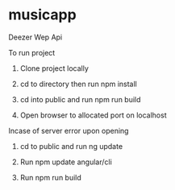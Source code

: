 # musicapp
Deezer Wep Api

To run project

1. Clone project locally

2. cd to directory then run npm install

3. cd into public and run npm run build

4. Open browser to allocated port on localhost

Incase of server error upon opening

1. cd to public and run ng update

2. Run npm update angular/cli

3. Run npm run build
